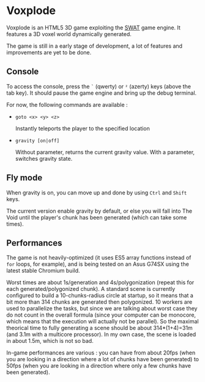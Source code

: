 # Voxplode

Voxplode is an HTML5 3D game exploiting the [SWAT](http://arcanis.github.io/swat/) game engine. It features a 3D voxel world dynamically generated.

The game is still in a early stage of development, a lot of features and improvements are yet to be done.

## Console

To access the console, press the `` ` `` (qwerty) or ` ² ` (azerty) keys (above the tab key). It should pause the game engine and bring up the debug terminal.

For now, the following commands are available :

- `goto <x> <y> <z>`

  Instantly teleports the player to the specified location

- `gravity [on|off]`

  Without parameter, returns the current gravity value. With a parameter, switches gravity state.

## Fly mode

When gravity is on, you can move up and done by using `Ctrl` and `Shift` keys.

The current version enable gravity by default, or else you will fall into The Void until the player's chunk has been generated (which can take some times).

## Performances

The game is not heavily-optimized (it uses ES5 array functions instead of `for` loops, for example), and is being tested on an Asus G74SX using the latest stable Chromium build.

Worst times are about 1s/generation and 4s/polygonization (repeat this for each generated/polygonized chunk). A standard scene is currently configured to build a 10-chunks-radius circle at startup, so it means that a bit more than 314 chunks are generated then polygonized. 10 workers are used to parallelize the tasks, but since we are talking about worst case they do not count in the overall formula (since your computer can be monocore, which means that the execution will actually not be parallel). So the maximal theorical time to fully generating a scene should be about 314*(1+4)=31m (and 3.1m with a multicore processor). In my own case, the scene is loaded in about 1.5m, which is not so bad.

In-game performances are various : you can have from about 20fps (when you are looking in a direction where a lot of chunks have been generated) to 50fps (when you are looking in a direction where only a few chunks have been generated).
